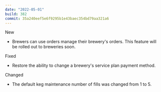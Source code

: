 ```yaml
---
date: "2022-05-01"
build: 382
commit: 35a240eef5e6f9295b1e43baec354bd79aa321a6
---
```


New
- Brewers can use orders manage their brewery's orders. This feature will be rolled out to breweries soon.

Fixed
- Restore the ability to change a brewery's service plan payment method.

Changed
- The default keg maintenance number of fills was changed from 1 to 5.
